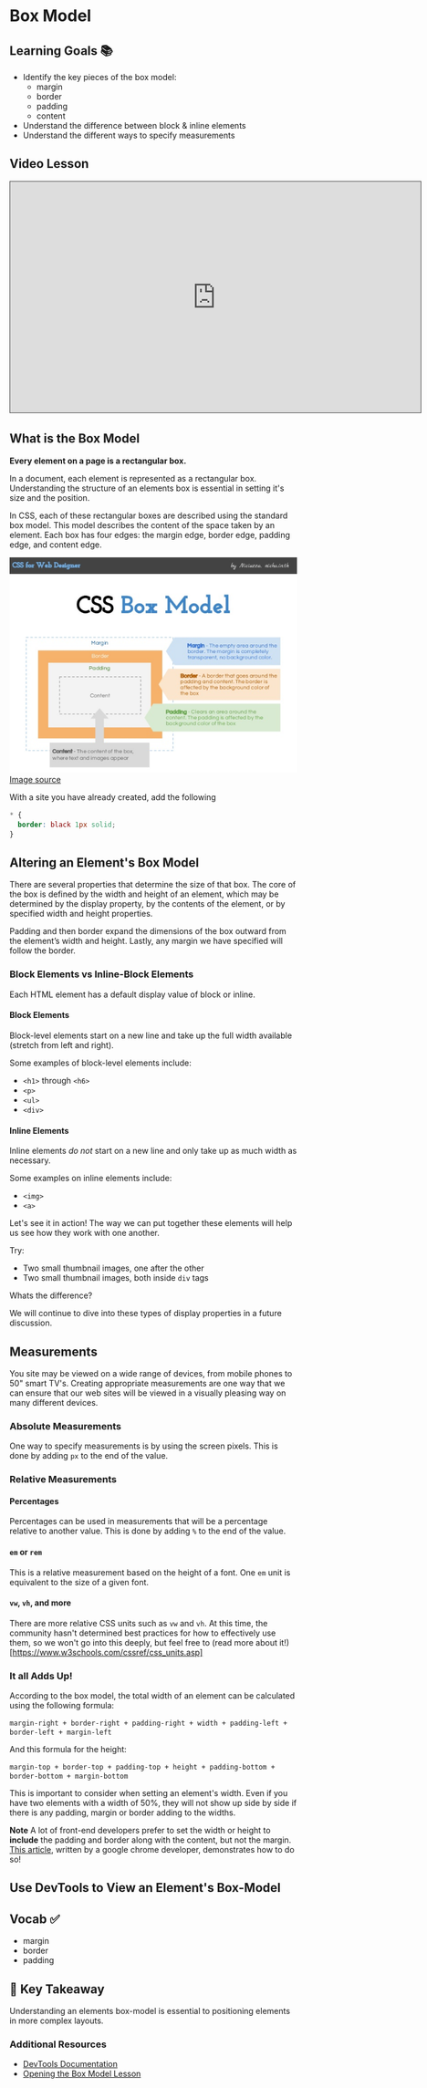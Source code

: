 # Box Model


## Learning Goals 📚
- Identify the key pieces of the box model:
  - margin
  - border
  - padding
  - content
- Understand the difference between block & inline elements
- Understand the different ways to specify measurements

## Video Lesson

<iframe src="https://adaacademy.hosted.panopto.com/Panopto/Pages/Embed.aspx?pid=da7493e1-9c6e-4bd8-bd9e-ac5300027ea0&autoplay=false&offerviewer=true&showtitle=true&showbrand=false&start=0&interactivity=all" height="405" width="720" style="border: 1px solid #464646;" allowfullscreen allow="autoplay"></iframe>

## What is the Box Model

**Every element on a page is a rectangular box.**

In a document, each element is represented as a rectangular box. Understanding the structure of an elements box is essential in setting it's size and the position.

In CSS, each of these rectangular boxes are described using the standard box model. This model describes the content of the space taken by an element. Each box has four edges: the margin edge, border edge, padding edge, and content edge.

![Box Model Diagram](imgs/css-box-model.jpg)
[Image source](http://www.slideshare.net/niciuzza/css-box-model-25142045)


With a site you have already created, add the following

```css
* {
  border: black 1px solid;
}
```


## Altering an Element's Box Model

There are several properties that determine the size of that box. The core of the box is defined by the width and height of an element, which may be determined by the display property, by the contents of the element, or by specified width and height properties.

Padding and then border expand the dimensions of the box outward from the element’s width and height. Lastly, any margin we have specified will follow the border.

### Block Elements vs Inline-Block Elements
Each HTML element has a default display value of block or inline.

#### Block Elements
Block-level elements start on a new line and take up the full width available (stretch from left and right).

Some examples of block-level elements include:
- `<h1>` through `<h6>`
- `<p>`
- `<ul>`
- `<div>`

#### Inline Elements
Inline elements _do not_ start on a new line and only take up as much width as necessary.

Some examples on inline elements include:
- `<img>`
- `<a>`

Let's see it in action! The way we can put together these elements will help us see how they work with one another.

Try:
- Two small thumbnail images, one after the other
- Two small thumbnail images, both inside `div` tags

Whats the difference?

We will continue to dive into these types of display properties in a future discussion.

## Measurements

You site may be viewed on a wide range of devices, from mobile phones to 50" smart TV's. Creating appropriate measurements are one way that we can ensure that our web sites will be viewed in a visually pleasing way on many different devices.

### Absolute Measurements
One way to specify measurements is by using the screen pixels. This is done by adding `px` to the end of the value.

### Relative Measurements

#### Percentages
Percentages can be used in measurements that will be a percentage relative to another value. This is done by adding `%` to the end of the value.

#### `em` or `rem`
This is a relative measurement based on the height of a font. One `em` unit is equivalent to the size of a given font.

#### `vw`, `vh`, and more
There are more relative CSS units such as `vw` and `vh`. At this time, the community hasn't determined best practices for how to effectively use them, so we won't go into this deeply, but feel free to (read more about it!)[https://www.w3schools.com/cssref/css_units.asp]

### It all Adds Up!

According to the box model, the total width of an element can be calculated using the following formula:

```
margin-right + border-right + padding-right + width + padding-left + border-left + margin-left
```

And this formula for the height:

```
margin-top + border-top + padding-top + height + padding-bottom + border-bottom + margin-bottom
```

This is important to consider when setting an element's width. Even if you have two elements with a width of 50%, they will not show up side by side if there is any padding, margin or border adding to the widths.

**Note** A lot of front-end developers prefer to set the width or height to **include** the padding and border along with the content, but not the margin. [This article](http://www.paulirish.com/2012/box-sizing-border-box-ftw/), written by a google chrome developer, demonstrates how to do so!


## Use DevTools to View an Element's Box-Model


## Vocab ✅
- margin
- border
- padding

## 🔑 Key Takeaway
Understanding an elements box-model is essential to positioning elements in more complex layouts.

### Additional Resources
- [DevTools Documentation](https://developers.google.com/web/tools/chrome-devtools/iterate/inspect-styles/?utm_source=dcc&utm_medium=redirect&utm_campaign=2016q3)
- [Opening the Box Model Lesson](http://learn.shayhowe.com/html-css/opening-the-box-model/)
